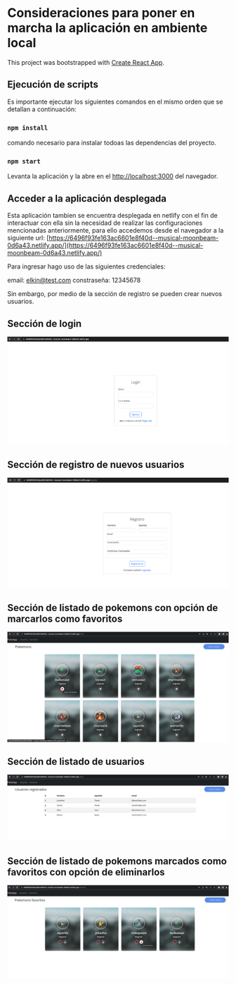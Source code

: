 # Consideraciones para poner en marcha la aplicación en ambiente local

This project was bootstrapped with [Create React App](https://github.com/facebook/create-react-app).

## Ejecución de scripts

Es importante ejecutar los siguientes comandos en el mismo orden que se detallan a continuación:

### `npm install`

comando necesario para instalar todoas las dependencias del proyecto.

### `npm start`

Levanta la aplicación y la abre en el [http://localhost:3000](http://localhost:3000) del navegador.

## Acceder a la aplicación desplegada

Esta aplicación tambien se encuentra desplegada en netlify con el fin de interactuar con ella sin la necesidad de realizar las configuraciones mencionadas anteriormente, para ello accedemos desde el navegador a la siguiente url: [https://6496f93fe163ac6601e8f40d--musical-moonbeam-0d6a43.netlify.app/](https://6496f93fe163ac6601e8f40d--musical-moonbeam-0d6a43.netlify.app/)

Para ingresar hago uso de las siguientes credenciales:

email: elkin@test.com
constraseña: 12345678

Sin embargo, por medio de la sección de registro se pueden crear nuevos usuarios.


## Sección de login

![Alt text](./docs/image-6.png)

## Sección de registro de nuevos usuarios

![Alt text](./docs/image-7.png)

## Sección de listado de pokemons con opción de marcarlos como favoritos

![Alt text](./docs/image-8.png)

## Sección de listado de usuarios

![Alt text](./docs/image-9.png)

## Sección de listado de pokemons marcados como favoritos con opción de eliminarlos

![Alt text](./docs/image-10.png)


